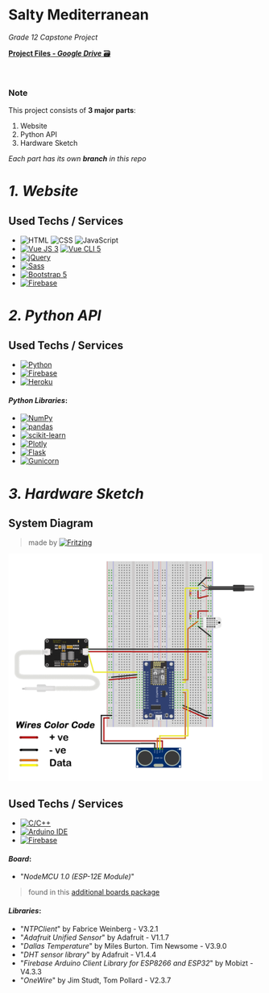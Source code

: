# Salty Mediterranean
*Grade 12 Capstone Project*

[**Project Files - _Google Drive_** 🗃️](https://drive.google.com/drive/folders/1Sovq3OB_-J1gDgjgbsQqczefiaZ3ZM5N?usp=share_link)

<br>

### Note
This project consists of **3 major parts**:
1. Website
2. Python API
3. Hardware Sketch

*Each part has its own ***branch*** in this repo*


# ***1. Website***

## Used Techs / Services
 - ![HTML](https://img.shields.io/badge/-HTML5-E34F26?logo=HTML5&logoColor=white&style=flat-square)  ![CSS](https://img.shields.io/badge/-CSS3-1572B6?logo=CSS3&logoColor=white&style=flat-square)  ![JavaScript](https://img.shields.io/badge/-JavaScript-F7DF1E?logo=JavaScript&logoColor=white&style=flat-square)
 - [![Vue JS 3](https://img.shields.io/badge/-Vue.js%205-4FC08D?logo=Vue.js&logoColor=white&style=flat-square)](https://vuejs.org/)  [![Vue CLI 5](https://img.shields.io/badge/-Vue%20CLI%205-4FC08D?logo=Vue.js&logoColor=white&style=flat-square)](https://cli.vuejs.org/)
 - [![jQuery](https://img.shields.io/badge/-jQuery-0769AD?logo=jQuery&logoColor=white&style=flat-square)](https://jquery.com/)
 - [![Sass](https://img.shields.io/badge/-Sass-CC6699?logo=Sass&logoColor=white&style=flat-square)](https://sass-lang.com/)
 - [![Bootstrap 5](https://img.shields.io/badge/-Bootstrap-7952B3?logo=Bootstrap&logoColor=white&style=flat-square)](https://getbootstrap.com/)
 - [![Firebase](https://img.shields.io/badge/-Firebase-FFCA28?logo=Firebase&logoColor=white&style=flat-square)](https://firebase.google.com/)


# ***2. Python API***


## Used Techs / Services
 - [![Python](https://img.shields.io/badge/-Python-3776AB?logo=Python&logoColor=white&style=flat-square)](https://www.python.org/)
 - [![Firebase](https://img.shields.io/badge/-Firebase-FFCA28?logo=Firebase&logoColor=white&style=flat-square)](https://firebase.google.com/)
 - [![Heroku](https://img.shields.io/badge/-Heroku-430098?logo=Heroku&logoColor=white&style=flat-square)](https://www.heroku.com/)


#### *Python Libraries*:
 - [![NumPy](https://img.shields.io/badge/-NumPy-013243?logo=NumPy&logoColor=white&style=flat-square)](https://numpy.org/)
 - [![pandas](https://img.shields.io/badge/-pandas-150458?logo=pandas&logoColor=white&style=flat-square)](https://pandas.pydata.org/)
 - [![scikit-learn](https://img.shields.io/badge/-scikitlearn-F7931E?logo=scikitlearn&logoColor=white&style=flat-square)](https://scikit-learn.org/stable/)
 - [![Plotly](https://img.shields.io/badge/-Plotly-3F4F75?logo=Plotly&logoColor=white&style=flat-square)](https://plotly.com/)
 - [![Flask](https://img.shields.io/badge/-Flask-000000?logo=Flask&logoColor=white&style=flat-square)](https://flask.palletsprojects.com/)
 - [![Gunicorn](https://img.shields.io/badge/-Gunicorn-499848?logo=Gunicorn&logoColor=white&style=flat-square)](https://gunicorn.org/)



# ***3. Hardware Sketch***


## System Diagram
> made by [![Fritzing](https://img.shields.io/badge/-Fritzing-d7332d?style=flat-square)](https://fritzing.org/)

![System Diagram](https://github.com/MikhaelMounay/salty-med/blob/70edb213d6eb5ac933b87b426cf94397d800b1fa/system_diagram.png)


## Used Techs / Services
 - [![C/C++](https://img.shields.io/badge/-C%2FC%2B%2B-00599C?logo=c%2B%2B&logoColor=white&style=flat-square)](https://cplusplus.com/)
 - [![Arduino IDE](https://img.shields.io/badge/-Arduino%20IDE-00979D?logo=Arduino&logoColor=white&style=flat-square)](https://www.arduino.cc/)
 - [![Firebase](https://img.shields.io/badge/-Firebase-FFCA28?logo=Firebase&logoColor=white&style=flat-square)](https://firebase.google.com/)


#### *Board*:
 - "*NodeMCU 1.0 (ESP-12E Module)*"

> found in this [additional boards package](http://arduino.esp8266.com/stable/package_esp8266com_index.json)


#### *Libraries*:
 - "*NTPClient*" by Fabrice Weinberg - V3.2.1
 - "*Adafruit Unified Sensor*" by Adafruit - V1.1.7
 - "*Dallas Temperature*" by Miles Burton. Tim Newsome - V3.9.0
 - "*DHT sensor library*" by Adafruit - V1.4.4
 - "*Firebase Arduino Client Library for ESP8266 and ESP32*" by Mobizt - V4.3.3
 - "*OneWire*" by Jim Studt, Tom Pollard - V2.3.7

